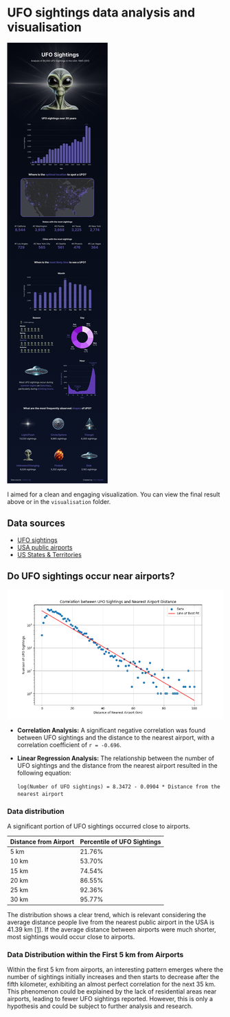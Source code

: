 # UFO sightings data analysis and visualisation

![UFO sightings data visualisation](/visualisation/ufo-sightings.png "UFO sightings data visualisation")

I aimed for a clean and engaging visualization. You can view the final result above or in the `visualisation` folder.

## Data sources

- [UFO sightings](https://www.kaggle.com/datasets/jonwright13/ufo-sightings-around-the-world-better)
- [USA public airports](https://www.kaggle.com/datasets/nancyalaswad90/us-airports)
- [US States & Territories](http://goodcsv.com/geography/us-states-territories/)

## Do UFO sightings occur near airports?

![UFO sightings and the distance to the nearest airport](graphs/ufo_airport_distribution_log_line.png "UFO sightings and the distance to the nearest airport")

- **Correlation Analysis:** A significant negative correlation was found between UFO sightings and the distance to the nearest airport, with a correlation coefficient of `r = -0.696`.

- **Linear Regression Analysis:** The relationship between the number of UFO sightings and the distance from the nearest airport resulted in the following equation:

  `log(Number of UFO sightings) = 8.3472 - 0.0904 * Distance from the nearest airport`

### Data distribution

A significant portion of UFO sightings occurred close to airports.

| Distance from Airport | Percentile of UFO Sightings |
| --------------------- | --------------------------- |
| 5 km                  | 21.76%                      |
| 10 km                 | 53.70%                      |
| 15 km                 | 74.54%                      |
| 20 km                 | 86.55%                      |
| 25 km                 | 92.36%                      |
| 30 km                 | 95.77%                      |

The distribution shows a clear trend, which is relevant considering the average distance people live from the nearest public airport in the USA is 41.39 km [[1]](https://mark-pearson.com/airport-distances/). If the average distance between airports were much shorter, most sightings would occur close to airports.

### Data Distribution within the First 5 km from Airports

Within the first 5 km from airports, an interesting pattern emerges where the number of sightings initially increases and then starts to decrease after the fifth kilometer, exhibiting an almost perfect correlation for the next 35 km. This phenomenon could be explained by the lack of residential areas near airports, leading to fewer UFO sightings reported. However, this is only a hypothesis and could be subject to further analysis and research.
